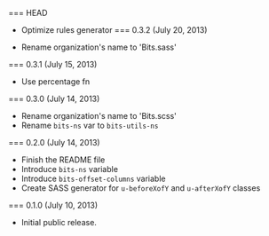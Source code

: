 === HEAD

* Optimize rules generator
=== 0.3.2 (July 20, 2013)

* Rename organization's name to 'Bits.sass'

=== 0.3.1 (July 15, 2013)

* Use percentage fn

=== 0.3.0 (July 14, 2013)

* Rename organization's name to 'Bits.scss'
* Rename `bits-ns` var to `bits-utils-ns`

=== 0.2.0 (July 14, 2013)

* Finish the README file
* Introduce `bits-ns` variable
* Introduce `bits-offset-columns` variable
* Create SASS generator for `u-beforeXofY` and `u-afterXofY` classes

=== 0.1.0 (July 10, 2013)

* Initial public release.